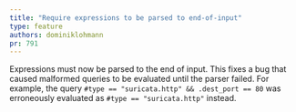 ```yaml
---
title: "Require expressions to be parsed to end-of-input"
type: feature
authors: dominiklohmann
pr: 791
---
```


Expressions must now be parsed to the end of input. This fixes a bug that caused
malformed queries to be evaluated until the parser failed. For example, the
query `#type == "suricata.http" && .dest_port == 80` was erroneously evaluated
as `#type == "suricata.http"` instead.
